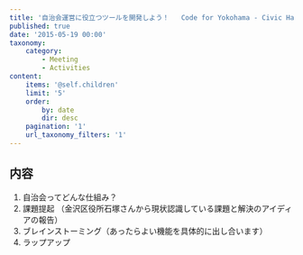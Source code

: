 ```yaml
---
title: '自治会運営に役立つツールを開発しよう！   Code for Yokohama - Civic Hack Night vol.04'
published: true
date: '2015-05-19 00:00'
taxonomy:
    category:
        - Meeting
        - Activities
content:
    items: '@self.children'
    limit: '5'
    order:
        by: date
        dir: desc
    pagination: '1'
    url_taxonomy_filters: '1'
---
```


## 内容
1. 自治会ってどんな仕組み？
2. 課題提起 
  （金沢区役所石塚さんから現状認識している課題と解決のアイディアの報告）
3. ブレインストーミング（あったらよい機能を具体的に出し合います）
4. ラップアップ